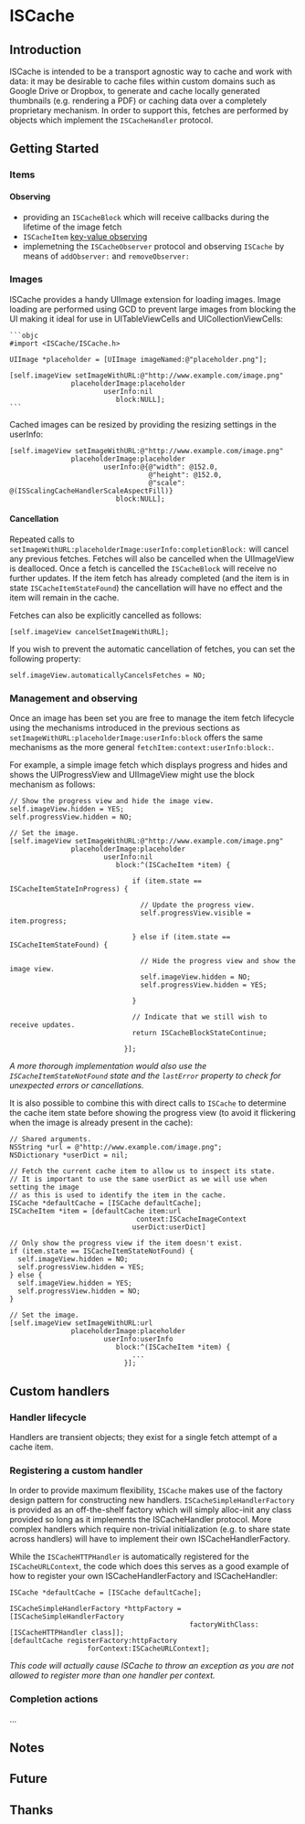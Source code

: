 ISCache
=======

Introduction
------------

ISCache is intended to be a transport agnostic way to cache and work with data: it may be desirable to cache files within custom domains such as Google Drive or Dropbox, to generate and cache locally generated thumbnails (e.g. rendering a PDF) or caching data over a completely proprietary mechanism. In order to support this, fetches are performed by objects which implement the `ISCacheHandler` protocol.

Getting Started
---------------

### Items

#### Observing

* providing an `ISCacheBlock` which will receive callbacks during the lifetime of the image fetch
* `ISCacheItem` [key-value observing](https://developer.apple.com/library/mac/documentation/cocoa/conceptual/KeyValueObserving/KeyValueObserving.html)
* implemetning the `ISCacheObserver` protocol and observing `ISCache` by means of `addObserver:` and `removeObserver:`


### Images

ISCache provides a handy UIImage extension for loading images. Image loading are performed using GCD to prevent large images from blocking the UI making it ideal for use in UITableViewCells and UICollectionViewCells:

    ```objc
    #import <ISCache/ISCache.h>

    UIImage *placeholder = [UIImage imageNamed:@"placeholder.png"];

    [self.imageView setImageWithURL:@"http://www.example.com/image.png"
                   placeholderImage:placeholder
                           userInfo:nil
                              block:NULL];
    ```

Cached images can be resized by providing the resizing settings in the userInfo:

    [self.imageView setImageWithURL:@"http://www.example.com/image.png"
                   placeholderImage:placeholder
                           userInfo:@{@"width": @152.0,
                                      @"height": @152.0,
                                      @"scale": @(ISScalingCacheHandlerScaleAspectFill)}
                              block:NULL];

#### Cancellation

Repeated calls to `setImageWithURL:placeholderImage:userInfo:completionBlock:` will cancel any previous fetches. Fetches will also be cancelled when the UIImageView is dealloced. Once a fetch is cancelled the `ISCacheBlock` will receive no further updates. If the item fetch has already completed (and the item is in state `ISCacheItemStateFound`) the cancellation will have no effect and the item will remain in the cache.

Fetches can also be explicitly cancelled as follows:

    [self.imageView cancelSetImageWithURL];

If you wish to prevent the automatic cancellation of fetches, you can set the following property:

    self.imageView.automaticallyCancelsFetches = NO;

### Management and observing

Once an image has been set you are free to manage the item fetch lifecycle using the mechanisms introduced in the previous sections as `setImageWithURL:placeholderImage:userInfo:block` offers the same mechanisms as the more general `fetchItem:context:userInfo:block:`.

For example, a simple image fetch which displays progress and hides and shows the UIProgressView and UIImageView might use the block mechanism as follows:

    // Show the progress view and hide the image view.
    self.imageView.hidden = YES;
    self.progressView.hidden = NO;

    // Set the image.
    [self.imageView setImageWithURL:@"http://www.example.com/image.png"
                   placeholderImage:placeholder
                           userInfo:nil
                              block:^(ISCacheItem *item) {

                                  if (item.state == ISCacheItemStateInProgress) {

                                    // Update the progress view.
                                    self.progressView.visible = item.progress;

                                  } else if (item.state == ISCacheItemStateFound) {

                                    // Hide the progress view and show the image view.
                                    self.imageView.hidden = NO;
                                    self.progressView.hidden = YES;

                                  }

                                  // Indicate that we still wish to receive updates.
                                  return ISCacheBlockStateContinue;

                                }];

*A more thorough implementation would also use the `ISCacheItemStateNotFound` state and the `lastError` property to check for unexpected errors or cancellations.*

It is also possible to combine this with direct calls to `ISCache` to determine the cache item state before showing the progress view (to avoid it flickering when the image is already present in the cache):

    // Shared arguments.
    NSString *url = @"http://www.example.com/image.png";
    NSDictionary *userDict = nil;

    // Fetch the current cache item to allow us to inspect its state.
    // It is important to use the same userDict as we will use when setting the image
    // as this is used to identify the item in the cache.
    ISCache *defaultCache = [ISCache defaultCache];
    ISCacheItem *item = [defaultCache item:url
                                   context:ISCacheImageContext
                                  userDict:userDict]

    // Only show the progress view if the item doesn't exist.
    if (item.state == ISCacheItemStateNotFound) {
      self.imageView.hidden = NO;
      self.progressView.hidden = YES;
    } else {
      self.imageView.hidden = YES;
      self.progressView.hidden = NO;
    }

    // Set the image.
    [self.imageView setImageWithURL:url
                   placeholderImage:placeholder
                           userInfo:userInfo
                              block:^(ISCacheItem *item) {
                                  ...
                                }];


Custom handlers
---------------

### Handler lifecycle

Handlers are transient objects; they exist for a single fetch attempt of a cache item.

### Registering a custom handler

In order to provide maximum flexibility, `ISCache` makes use of the factory design pattern for constructing new handlers. `ISCacheSimpleHandlerFactory` is provided as an off-the-shelf factory which will simply alloc-init any class provided so long as it implements the ISCacheHandler protocol. More complex handlers which require non-trivial initialization (e.g. to share state across handlers) will have to implement their own ISCacheHandlerFactory.

While the `ISCacheHTTPHandler` is automatically registered for the `ISCacheURLContext`, the code which does this serves as a good example of how to register your own ISCacheHandlerFactory and ISCacheHandler:

    ISCache *defaultCache = [ISCache defaultCache];

    ISCacheSimpleHandlerFactory *httpFactory = [ISCacheSimpleHandlerFactory
                                                factoryWithClass:[ISCacheHTTPHandler class]];
    [defaultCache registerFactory:httpFactory
                       forContext:ISCacheURLContext];


*This code will actually cause ISCache to throw an exception as you are not allowed to register more than one handler per context.*

### Completion actions

...

Notes
-----

Future
------

Thanks
------


